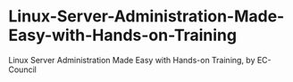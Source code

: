 # Linux-Server-Administration-Made-Easy-with-Hands-on-Training
Linux Server Administration Made Easy with Hands-on Training, by EC-Council
